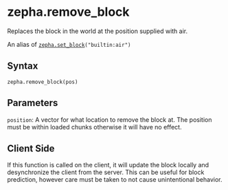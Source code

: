# zepha.remove_block

Replaces the block in the world at the position supplied with air.

An alias of <code><a href="/docs/methods/zepha_set_block">zepha.set_block</a>("builtin:air")</code>

## Syntax 

`zepha.remove_block(pos)`

## Parameters

`position`: A vector for what location to remove the block at. The position must be within loaded chunks otherwise it will have no effect.

## Client Side

If this function is called on the client, it will update the block locally and desynchronize the client from the server. This can be useful for block prediction, however care must be taken to not cause unintentional behavior.
